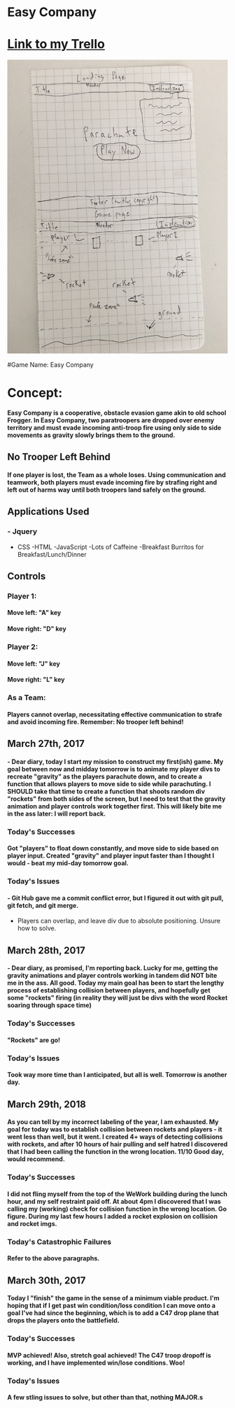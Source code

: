 # Easy Company

# [Link to my Trello](https://trello.com/b/3MgGS7wO/parachute-project-1)

![](images/wireframe.JPG)

#Game Name: Easy Company

# Concept:
#### Easy Company is a cooperative, obstacle evasion game akin to old school Frogger. In Easy Company, two paratroopers are dropped over enemy territory and must evade incoming anti-troop fire using only side to side movements as gravity slowly brings them to the ground.  

## No Trooper Left Behind
#### If one player is lost, the Team as a whole loses. Using communication and teamwork, both players must evade incoming fire by strafing right and left out of harms way until both troopers land safely on the ground.

## Applications Used
### - Jquery 
 - CSS
 -HTML
 -JavaScript
 -Lots of Caffeine
 -Breakfast Burritos for Breakfast/Lunch/Dinner

## Controls
### Player 1:
#### Move left: "A" key
#### Move right: "D" key

### Player 2:
#### Move left: "J" key
#### Move right: "L" key

### As a Team:
#### Players cannot overlap, necessitating effective communication to strafe and avoid incoming fire. Remember: No trooper left behind! 


## March 27th, 2017 
#### - Dear diary, today I start my mission to construct my first(ish) game. My goal between now and midday tomorrow is to animate my player divs to recreate "gravity" as the players parachute down, and to create a function that allows players to move side to side while parachuting. I SHOULD take that time to create a function that shoots random div "rockets" from both sides of the screen, but I need to test that the gravity animation and player controls work together first. This will likely bite me in the ass later: I will report back.

### Today's Successes
#### Got "players" to float down constantly, and move side to side based on player input. Created "gravity" and player input faster than I thought I would - beat my mid-day tomorrow goal.


### Today's Issues
#### - Git Hub gave me a commit conflict error, but I figured it out with git pull, git fetch, and git merge.
 - Players can overlap, and leave div due to absolute positioning. Unsure how to solve.

 ## March 28th, 2017
 #### - Dear diary, as promised, I'm reporting back. Lucky for me, getting the gravity animations and player controls working in tandem did NOT bite me in the ass. All good. Today my main goal has been to start the lengthy process of establishing collision between players, and hopefully get some "rockets" firing (in reality they will just be divs with the word Rocket soaring through space time)

 ### Today's Successes
 #### "Rockets" are go!

 ### Today's Issues
 #### Took way more time than I anticipated, but all is well. Tomorrow is another day. 

 ## March 29th, 2018
 #### As you can tell by my incorrect labeling of the year, I am exhausted. My goal for today was to establish collision between rockets and players - it went less than well, but it went. I created 4+ ways of detecting collisions with rockets, and after 10 hours of hair pulling and self hatred I discovered that I had been calling the function in the wrong location. 11/10 Good day, would recommend. 

 ### Today's Successes
 ####  I did not fling myself from the top of the WeWork building during the lunch hour, and my self restraint paid off. At about 4pm I discovered that I was calling my (working) check for collision function in the wrong location. Go figure. During my last few hours I added a rocket explosion on collision and rocket imgs.

 ### Today's Catastrophic Failures
 #### Refer to the above paragraphs.

 ## March 30th, 2017
 #### Today I "finish" the game in the sense of a minimum viable product. I'm hoping that if I get past win condition/loss condition I can move onto a goal I've had since the beginning, which is to add a C47 drop plane that drops the players onto the battlefield. 

 ### Today's Successes
 #### MVP achieved! Also, stretch goal achieved! The C47 troop dropoff is working, and I have implemented win/lose conditions. Woo!

### Today's Issues
#### A few stling issues to solve, but other than that, nothing MAJOR.s



